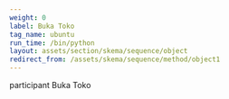 ```yaml
---
weight: 0
label: Buka Toko
tag_name: ubuntu
run_time: /bin/python
layout: assets/section/skema/sequence/object
redirect_from: /assets/skema/sequence/method/object1
---
```

participant Buka Toko
